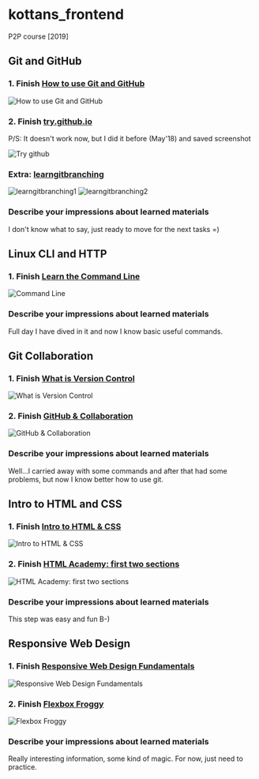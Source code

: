 # kottans_frontend

P2P course [2019]

## Git and GitHub

### 1. Finish [How to use Git and GitHub](https://www.udacity.com/course/how-to-use-git-and-github--ud775)

![How to use Git and GitHub](/task_git_intro/udacity-How-to-Use-Git-and-GitHub.jpg)

### 2. Finish [try.github.io](https://try.github.io)

P/S: It doesn't work now, but I did it before (May'18) and saved screenshot

![Try github](/task_git_intro/try-github.jpg)

### Extra: [learngitbranching](https://learngitbranching.js.org)

![learngitbranching1](/task_git_intro/learngitbranching.jpg)
![learngitbranching2](/task_git_intro/learngitbranching2.jpg)

### Describe your impressions about learned materials

I don't know what to say, just ready to move for the next tasks =)

## Linux CLI and HTTP

### 1. Finish [Learn the Command Line](https://www.codecademy.com/learn/learn-the-command-line)

![Command Line](/task_linux_cli/codecademy-learn-comand-line.jpg)

### Describe your impressions about learned materials

Full day I have dived in it and now I know basic useful commands.

## Git Collaboration

### 1. Finish [What is Version Control](https://classroom.udacity.com/courses/ud123)

![What is Version Control](/task_git_collaboration/udacity-version-control.jpg)

### 2. Finish [GitHub & Collaboration](https://classroom.udacity.com/courses/ud456)

![GitHub & Collaboration](/task_git_collaboration/udacity-github-collaboration.jpg)

### Describe your impressions about learned materials

Well...I carried away with some commands and after that had some problems, but now I know better how to use git.

## Intro to HTML and CSS

### 1. Finish [Intro to HTML & CSS](https://www.udacity.com/course/intro-to-html-and-css--ud304)

![Intro to HTML & CSS](/task_html_css_intro/udacity-html-css.jpg)

### 2. Finish [HTML Academy: first two sections](https://htmlacademy.ru)

![HTML Academy: first two sections](/task_html_css_intro/html-academy.jpg)

### Describe your impressions about learned materials

This step was easy and fun B-)

## Responsive Web Design

### 1. Finish [Responsive Web Design Fundamentals](https://www.udacity.com/course/responsive-web-design-fundamentals--ud893)

![Responsive Web Design Fundamentals](/task_responsive_web_design/udacity-responsive.jpg)

### 2. Finish [Flexbox Froggy](http://flexboxfroggy.com)

![Flexbox Froggy](/task_responsive_web_design/flexbox-froggy.jpg)

### Describe your impressions about learned materials

Really interesting information, some kind of magic. For now, just need to practice.